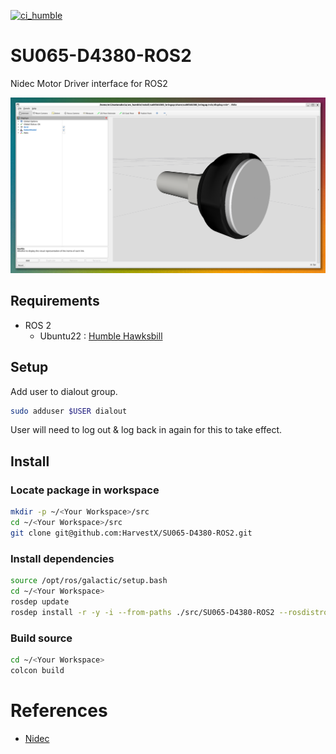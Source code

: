 [![ci_humble](https://github.com/HarvestX/SU065-D4380-ROS2/actions/workflows/ci_humble.yml/badge.svg?branch=humble)](https://github.com/HarvestX/SU065-D4380-ROS2/actions/workflows/ci_humble.yml)


# SU065-D4380-ROS2
Nidec Motor Driver interface for ROS2

![Image](./media/SU065-D4380.png)

## Requirements
- ROS 2
  - Ubuntu22 : [Humble Hawksbill](https://docs.ros.org/en/humble/Installation.html)

## Setup
Add user to dialout group.
```bash
sudo adduser $USER dialout
```
User will need to log out & log back in again for this to take effect.

## Install
### Locate package in workspace
```bash
mkdir -p ~/<Your Workspace>/src
cd ~/<Your Workspace>/src
git clone git@github.com:HarvestX/SU065-D4380-ROS2.git
```

### Install dependencies
```bash
source /opt/ros/galactic/setup.bash
cd ~/<Your Workspace>
rosdep update
rosdep install -r -y -i --from-paths ./src/SU065-D4380-ROS2 --rosdistro $ROS_DISTRO
```

### Build source
```bash
cd ~/<Your Workspace>
colcon build
```

# References
- [Nidec](https://www.nidec-shimpo.co.jp/en/)
